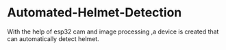 # Automated-Helmet-Detection
With the help of esp32 cam and  image processing ,a device is created that can automatically detect helmet.
